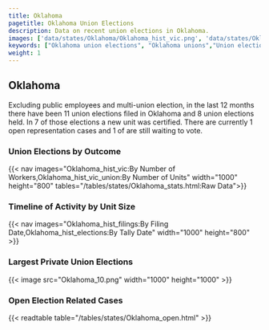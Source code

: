 ```yaml
---
title: Oklahoma
pagetitle: Oklahoma Union Elections
description: Data on recent union elections in Oklahoma.
images: ['data/states/Oklahoma/Oklahoma_hist_vic.png', 'data/states/Oklahoma/Oklahoma_hist_size.png', 'data/states/Oklahoma/Oklahoma_10.png']
keywords: ["Oklahoma union elections", "Oklahoma unions","Union elections"]
weight: 1
---
```

##  Oklahoma

Excluding public employees and multi-union election, in the last 12 months there have been 11 union elections filed in Oklahoma and 8 union elections held. In 7 of those elections a new unit was certified. There are currently 1 open representation cases and 1 of are still waiting to vote.

### Union Elections by Outcome
{{< nav images="Oklahoma_hist_vic:By Number of Workers,Oklahoma_hist_vic_union:By Number of Units" width="1000" height="800" tables="/tables/states/Oklahoma_stats.html:Raw Data">}}

### Timeline of Activity by Unit Size
{{< nav images="Oklahoma_hist_filings:By Filing Date,Oklahoma_hist_elections:By Tally Date" width="1000" height="800" >}}

### Largest Private Union Elections
{{< image src="Oklahoma_10.png" width="1000" height="1000"  >}}

### Open Election Related Cases
{{< readtable table="/tables/states/Oklahoma_open.html" >}}


